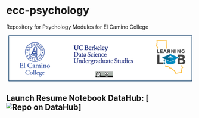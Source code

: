 # ecc-psychology
Repository for Psychology Modules for El Camino College

![img](https://raw.githubusercontent.com/ds-modules/ecc-textbook/refs/heads/main/modules/_static/ecc-header.png)

## Launch Resume Notebook DataHub: [![Repo on DataHub](https://elcamino.cloudbank.2i2c.cloud/hub/user-redirect/git-pull?repo=https%3A%2F%2Fgithub.com%2Fds-modules%2Fecc-psychology&branch=main&urlpath=lab%2Ftree%2Fecc-psychology%2Fresume%2FInvJNB-ResumeCallbacks-NameRace-COMPLETE.ipynb)]
